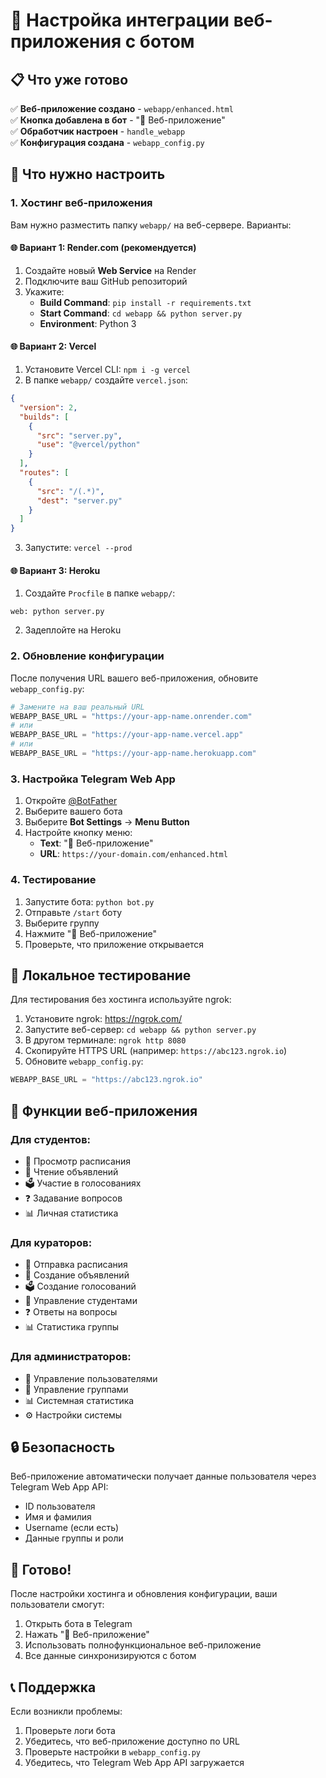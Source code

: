 # 🚀 Настройка интеграции веб-приложения с ботом

## 📋 Что уже готово

✅ **Веб-приложение создано** - `webapp/enhanced.html`  
✅ **Кнопка добавлена в бот** - "🚀 Веб-приложение"  
✅ **Обработчик настроен** - `handle_webapp`  
✅ **Конфигурация создана** - `webapp_config.py`  

## 🔧 Что нужно настроить

### 1. Хостинг веб-приложения

Вам нужно разместить папку `webapp/` на веб-сервере. Варианты:

#### 🌐 **Вариант 1: Render.com (рекомендуется)**
1. Создайте новый **Web Service** на Render
2. Подключите ваш GitHub репозиторий
3. Укажите:
   - **Build Command**: `pip install -r requirements.txt`
   - **Start Command**: `cd webapp && python server.py`
   - **Environment**: Python 3

#### 🌐 **Вариант 2: Vercel**
1. Установите Vercel CLI: `npm i -g vercel`
2. В папке `webapp/` создайте `vercel.json`:
```json
{
  "version": 2,
  "builds": [
    {
      "src": "server.py",
      "use": "@vercel/python"
    }
  ],
  "routes": [
    {
      "src": "/(.*)",
      "dest": "server.py"
    }
  ]
}
```
3. Запустите: `vercel --prod`

#### 🌐 **Вариант 3: Heroku**
1. Создайте `Procfile` в папке `webapp/`:
```
web: python server.py
```
2. Задеплойте на Heroku

### 2. Обновление конфигурации

После получения URL вашего веб-приложения, обновите `webapp_config.py`:

```python
# Замените на ваш реальный URL
WEBAPP_BASE_URL = "https://your-app-name.onrender.com"
# или
WEBAPP_BASE_URL = "https://your-app-name.vercel.app"
# или
WEBAPP_BASE_URL = "https://your-app-name.herokuapp.com"
```

### 3. Настройка Telegram Web App

1. Откройте [@BotFather](https://t.me/botfather)
2. Выберите вашего бота
3. Выберите **Bot Settings** → **Menu Button**
4. Настройте кнопку меню:
   - **Text**: "🚀 Веб-приложение"
   - **URL**: `https://your-domain.com/enhanced.html`

### 4. Тестирование

1. Запустите бота: `python bot.py`
2. Отправьте `/start` боту
3. Выберите группу
4. Нажмите "🚀 Веб-приложение"
5. Проверьте, что приложение открывается

## 🧪 Локальное тестирование

Для тестирования без хостинга используйте ngrok:

1. Установите ngrok: https://ngrok.com/
2. Запустите веб-сервер: `cd webapp && python server.py`
3. В другом терминале: `ngrok http 8080`
4. Скопируйте HTTPS URL (например: `https://abc123.ngrok.io`)
5. Обновите `webapp_config.py`:
```python
WEBAPP_BASE_URL = "https://abc123.ngrok.io"
```

## 📱 Функции веб-приложения

### Для студентов:
- 📅 Просмотр расписания
- 📢 Чтение объявлений  
- 🗳 Участие в голосованиях
- ❓ Задавание вопросов
- 📊 Личная статистика

### Для кураторов:
- 📅 Отправка расписания
- 📢 Создание объявлений
- 🗳 Создание голосований
- 👥 Управление студентами
- ❓ Ответы на вопросы
- 📊 Статистика группы

### Для администраторов:
- 👥 Управление пользователями
- 🏫 Управление группами
- 📊 Системная статистика
- ⚙️ Настройки системы

## 🔒 Безопасность

Веб-приложение автоматически получает данные пользователя через Telegram Web App API:
- ID пользователя
- Имя и фамилия
- Username (если есть)
- Данные группы и роли

## 🚀 Готово!

После настройки хостинга и обновления конфигурации, ваши пользователи смогут:

1. Открыть бота в Telegram
2. Нажать "🚀 Веб-приложение" 
3. Использовать полнофункциональное веб-приложение
4. Все данные синхронизируются с ботом

## 📞 Поддержка

Если возникли проблемы:
1. Проверьте логи бота
2. Убедитесь, что веб-приложение доступно по URL
3. Проверьте настройки в `webapp_config.py`
4. Убедитесь, что Telegram Web App API загружается

